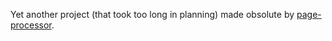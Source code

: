 Yet another project (that took too long in planning) made obsolute by [page-processor](https://github.com/mzen17/Page-Processor).
